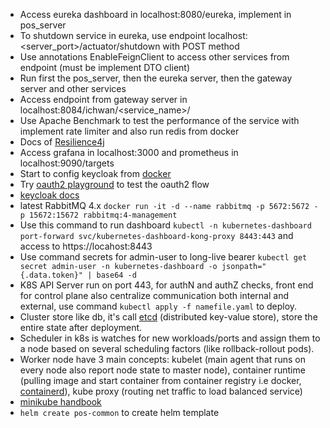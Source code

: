 * Access eureka dashboard in localhost:8080/eureka, implement in pos_server
* To shutdown service in eureka, use endpoint localhost:<server_port>/actuator/shutdown with POST method
* Use annotations EnableFeignClient to access other services from endpoint (must be implement DTO client)
* Run first the pos_server, then the eureka server, then the gateway server and other services
* Access endpoint from gateway server in localhost:8084/ichwan/<service_name>/<endpoint>
* Use Apache Benchmark to test the performance of the service with implement rate limiter and also run redis from docker
* Docs of [Resilience4j](https://resilience4j.readme.io/docs/getting-started)
* Access grafana in localhost:3000 and prometheus in localhost:9090/targets
* Start to config keycloak from [docker](https://www.keycloak.org/getting-started/getting-started-docker)
* Try [oauth2 playground](https://www.oauth.com/playground/) to test the oauth2 flow
* [keycloak docs](https://www.keycloak.org/docs-api/latest/rest-api/index.html)
* latest RabbitMQ 4.x `docker run -it -d --name rabbitmq -p 5672:5672 -p 15672:15672 rabbitmq:4-management`
* Use this command to run dashboard `kubectl -n kubernetes-dashboard port-forward svc/kubernetes-dashboard-kong-proxy 8443:443` and access to https://locahost:8443
* Use command secrets for admin-user to long-live bearer `kubectl get secret admin-user -n kubernetes-dashboard -o jsonpath="{.data.token}" | base64 -d`
* K8S API Server run on port 443, for authN and authZ checks, front end for control plane also centralize communication both internal and external, use command `kubectl apply -f namefile.yaml` to deploy.
* Cluster store like db, it's call [etcd](https://etcd.io) (distributed key-value store), store the entire state after deployment. 
* Scheduler in k8s is watches for new workloads/ports and assign them to a node based on several scheduling factors (like rollback-rollout pods).
* Worker node have 3 main concepts: kubelet (main agent that runs on every node also report node state to master node), container runtime (pulling image and start container from container registry i.e docker, [containerd](https://containerd.io)), kube proxy (routing net traffic to load balanced service)
* [minikube handbook](https://minikube.sigs.k8s.io/docs/handbook/)
* `helm create pos-common` to create helm template